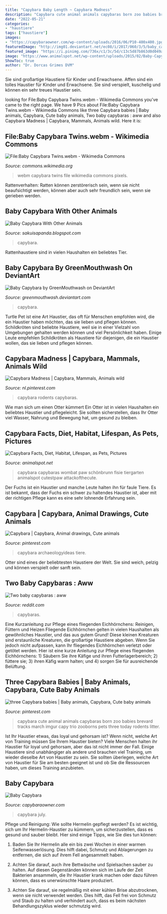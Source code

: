 ```yaml
---
title: "Capybara Baby Length ~ Capybara Madness"
description: "Capybara cute animal animals capybaras born zoo babies brevard tracks march imgur capy trio zooborns pets three today rodents litter"
date: "2022-05-21"
categories:
- "haustiere"
tags: ["haustiere"]
images:
- "https://capybaraowner.com/wp-content/uploads/2016/06/P10-400x400.jpg"
featuredImage: "http://img01.deviantart.net/ec08/i/2017/060/3/5/baby_capybara_by_greenmouthwash-db0tqla.jpg"
featured_image: "https://i.pinimg.com/736x/c1/3c/5d/c13c5d87b863d0d049a0a543aff901a1--baby-capybara-baby-born.jpg"
image: "https://www.animalspot.net/wp-content/uploads/2015/02/Baby-Capybara-150x100.jpg"
ShowToc: true
author: "Dr. Dorcas Grimes DVM"
---
```



Sie sind großartige Haustiere für Kinder und Erwachsene.
Affen sind ein tolles Haustier für Kinder und Erwachsene. Sie sind verspielt, kuschelig und können ein sehr treues Haustier sein.

	

		
looking for File:Baby Capybara Twins.webm - Wikimedia Commons you've came to the right page. We have 9 Pics about File:Baby Capybara Twins.webm - Wikimedia Commons like three Capybara babies | Baby animals, Capybara, Cute baby animals, Two baby capybaras : aww and also Capybara Madness | Capybara, Mammals, Animals wild. Here it is:
		
    
## File:Baby Capybara Twins.webm - Wikimedia Commons

<img loading=lazy src="https://upload.wikimedia.org/wikipedia/commons/thumb/b/b1/Baby_Capybara_Twins.webm/1280px--Baby_Capybara_Twins.webm.jpg" onerror="this.onerror=null;this.src='https://tse4.mm.bing.net/th?id=OIP.6ghcBCq21wLODM1l77a2qgHaEK&amp;pid=15.1';" alt="File:Baby Capybara Twins.webm - Wikimedia Commons">

_Source: commons.wikimedia.org_

>webm capybara twins file wikimedia commons pixels. 

	

Rattenverhalten: Ratten können zerstörerisch sein, wenn sie nicht beaufsichtigt werden, können aber auch sehr freundlich sein, wenn sie gerieben werden.

    
## Baby Capybara With Other Animals

<img loading=lazy src="https://media.istockphoto.com/photos/close-up-of-a-capybara-and-baby-picture-id187853154?k=6&amp;m=187853154&amp;s=170667a&amp;w=0&amp;h=6qmE4QjhSX8Qo-5BcGtdy1dmW33kvFEHtflr8u9dkhU=" onerror="this.onerror=null;this.src='https://tse4.mm.bing.net/th?id=OIP.HXaj3GiFv9jqeaAQ9SjvKwHaC_&amp;pid=15.1';" alt="Baby Capybara With Other Animals">

_Source: sakuisapanda.blogspot.com_

>capybara. 

	

Rattenhaustiere sind in vielen Haushalten ein beliebtes Tier.

    
## Baby Capybara By GreenMouthwash On DeviantArt

<img loading=lazy src="http://img01.deviantart.net/ec08/i/2017/060/3/5/baby_capybara_by_greenmouthwash-db0tqla.jpg" onerror="this.onerror=null;this.src='https://tse4.mm.bing.net/th?id=OIP._b8113BdF9jvdsSR3-LozAHaE8&amp;pid=15.1';" alt="Baby Capybara by GreenMouthwash on DeviantArt">

_Source: greenmouthwash.deviantart.com_

>capybara. 

	

Turtle Pet ist eine Art Haustier, das oft für Menschen empfohlen wird, die ein Haustier haben möchten, das sie lieben und pflegen können.
Schildkröten sind beliebte Haustiere, weil sie in einer Vielzahl von Umgebungen gehalten werden können und viel Persönlichkeit haben. Einige Leute empfehlen Schildkröten als Haustiere für diejenigen, die ein Haustier wollen, das sie lieben und pflegen können.

    
## Capybara Madness | Capybara, Mammals, Animals Wild

<img loading=lazy src="https://i.pinimg.com/originals/f0/f5/76/f0f576be2a764fabb85dfcbbd1943765.jpg" onerror="this.onerror=null;this.src='https://tse2.mm.bing.net/th?id=OIP.FuhQaRiFOncVbTpsXiQ0RQHaEm&amp;pid=15.1';" alt="Capybara Madness | Capybara, Mammals, Animals wild">

_Source: nl.pinterest.com_

>capybara rodents capybaras. 

	

Wie man sich um einen Otter kümmert
Ein Otter ist in vielen Haushalten ein beliebtes Haustier und pflegeleicht. Sie sollten sicherstellen, dass Ihr Otter viel Wasser, Nahrung und Bewegung hat, um gesund zu bleiben.

    
## Capybara Facts, Diet, Habitat, Lifespan, As Pets, Pictures

<img loading=lazy src="https://www.animalspot.net/wp-content/uploads/2015/02/Baby-Capybara-150x100.jpg" onerror="this.onerror=null;this.src='https://tse4.mm.bing.net/th?id=OIP.pil3jqqtroigKFWlws9iAAAAAA&amp;pid=15.1';" alt="Capybara Facts, Diet, Habitat, Lifespan, as Pets, Pictures">

_Source: animalspot.net_

>capybara capybaras wombat paw schönbrunn fisie tiergarten animalspot cutestpaw attackofthecute. 

	

Der Fuchs ist ein Haustier und manche Leute halten ihn für faule Tiere. Es ist bekannt, dass der Fuchs ein schwer zu haltendes Haustier ist, aber mit der richtigen Pflege kann es eine sehr lohnende Erfahrung sein.

    
## Capybara | Capybara, Animal Drawings, Cute Animals

<img loading=lazy src="https://i.pinimg.com/474x/60/c6/33/60c63350feee0ffec2c4e8e18ecebb6b.jpg" onerror="this.onerror=null;this.src='https://tse2.mm.bing.net/th?id=OIP.pyQR5lAQkvmyB-xHS4Z6SwAAAA&amp;pid=15.1';" alt="Capybara | Capybara, Animal drawings, Cute animals">

_Source: pinterest.com_

>capybara archaeologyideas tiere. 

	

Otter sind eines der beliebtesten Haustiere der Welt. Sie sind weich, pelzig und können verspielt oder sanft sein.

    
## Two Baby Capybaras : Aww

<img loading=lazy src="https://external-preview.redd.it/VfM6hXdfWLgHLf2fCpX0PUQpL8vJywyBKjVo1wZSa4A.jpg?auto=webp&amp;s=7588886640d97ab6e4df5fc66ee133ed0561190b" onerror="this.onerror=null;this.src='https://tse4.mm.bing.net/th?id=OIP.mYAbnEIr0R87jTlTYJ6RhAHaHS&amp;pid=15.1';" alt="Two baby capybaras : aww">

_Source: reddit.com_

>capybaras. 

	

Eine Kurzanleitung zur Pflege eines fliegenden Eichhörnchens: Reinigen, Füttern und Heizen
Fliegende Eichhörnchen gelten in vielen Haushalten als gewöhnliches Haustier, und das aus gutem Grund! Diese kleinen Kreaturen sind erstaunliche Kreaturen, die großartige Haustiere abgeben. Wenn Sie jedoch nicht aufpassen, kann Ihr fliegendes Eichhörnchen verletzt oder getötet werden. Hier ist eine kurze Anleitung zur Pflege eines fliegenden Eichhörnchens: 1) Säubern Sie ihre Käfige und ihren Futterlagerbereich; 2) füttere sie; 3) ihren Käfig warm halten; und 4) sorgen Sie für ausreichende Belüftung.

    
## Three Capybara Babies | Baby Animals, Capybara, Cute Baby Animals

<img loading=lazy src="https://i.pinimg.com/736x/c1/3c/5d/c13c5d87b863d0d049a0a543aff901a1--baby-capybara-baby-born.jpg" onerror="this.onerror=null;this.src='https://tse1.mm.bing.net/th?id=OIP.x94hodYHm8wSA2-4mDxqJgEsDw&amp;pid=15.1';" alt="three Capybara babies | Baby animals, Capybara, Cute baby animals">

_Source: pinterest.com_

>capybara cute animal animals capybaras born zoo babies brevard tracks march imgur capy trio zooborns pets three today rodents litter. 

	

Ist Ihr Haustier etwas, das loyal und gehorsam ist? Wenn nicht, welche Art von Training müssen Sie Ihrem Haustier bieten?
Viele Menschen halten ihr Haustier für loyal und gehorsam, aber das ist nicht immer der Fall. Einige Haustiere sind unabhängiger als andere und brauchen viel Training, um wieder dieselbe Art von Haustier zu sein. Sie sollten überlegen, welche Art von Haustier für Sie am besten geeignet ist und ob Sie die Ressourcen haben, um dieses Training anzubieten.

    
## Baby Capybara

<img loading=lazy src="https://capybaraowner.com/wp-content/uploads/2016/06/P10-400x400.jpg" onerror="this.onerror=null;this.src='https://tse4.mm.bing.net/th?id=OIP.W7lTLzpIJV8godDvMYTDXgHaHa&amp;pid=15.1';" alt="Baby Capybara">

_Source: capybaraowner.com_

>capybara july. 

	

Pflege und Reinigung: Wie sollte Hermelin gepflegt werden?
Es ist wichtig, sich um Ihr Hermelin-Haustier zu kümmern, um sicherzustellen, dass es gesund und sauber bleibt. Hier sind einige Tipps, wie Sie dies tun können:
1. Baden Sie Ihr Hermelin alle ein bis zwei Wochen in einer warmen Seifenwasserlösung. Dies hilft dabei, Schmutz und Ablagerungen zu entfernen, die sich auf ihrem Fell angesammelt haben.

2. Achten Sie darauf, auch ihre Bettwäsche und Spielsachen sauber zu halten. Auf diesen Gegenständen können sich im Laufe der Zeit Bakterien ansammeln, die Ihr Haustier krank machen oder dazu führen können, dass es unerwünschte Haare produziert.

3. Achten Sie darauf, sie regelmäßig mit einer kühlen Brise abzutrocknen, wenn sie nicht verwendet werden. Dies hilft, das Fell frei von Schmutz und Staub zu halten und verhindert auch, dass es beim nächsten Behandlungszyklus wieder schmutzig wird.

